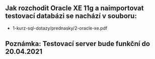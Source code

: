 ## Jak rozchodit Oracle XE 11g a naimportovat testovací databázi se nachází v souboru:

- 1-kurz-sql-dotazy/prednasky/2-oracle-xe.pdf

## Poznámka: Testovací server bude funkční do 20.04.2021
